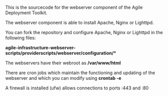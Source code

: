 This is the sourcecode for the webserver component of the Agile Deployment Toolkit. 

The webserver component is able to install Apache, Nginx or Lighttpd.

You can fork the repository and configure Apache, Nginx or Lighttpd in the following files:

**agile-infrastructure-webserver-scripts/providerscripts/webserver/configuration/\***  

The webservers have their webroot as **/var/www/html**

There are cron jobs which maintain the functioning and updating of the webserver and which you can modify using **crontab -e**

A firewall is installed (ufw) allows connections to ports :443 and :80



